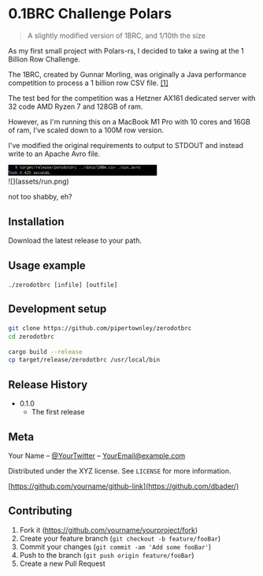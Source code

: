 # 0.1BRC Challenge Polars
> A slightly modified version of 1BRC, and 1/10th the size

As my first small project with Polars-rs, I decided to take a swing at the 1 Billion Row Challenge.

The 1BRC, created by Gunnar Morling, was originally a Java performance competition to process a 1 billion row CSV file. [\[1\]](https://github.com/gunnarmorling/1brc)

The test bed for the competition was a Hetzner AX161 dedicated server with 32 code AMD Ryzen 7 and 128GB of ram.

However, as I'm running this on a MacBook M1 Pro with 10 cores and 16GB of ram, I've scaled down to a 100M row version.

I've modified the original requirements to output to STDOUT and instead write to an Apache Avro file.
<style>
    img {
    max-width: 60%;
    max-height: 60%;
}
</style>
<div>
    <img src="assets/run.png"/>
</div>
![](assets/run.png)

not too shabby, eh?

## Installation

Download the latest release to your path.

## Usage example

`./zerodotbrc [infile] [outfile]`

## Development setup

```sh
git clone https://github.com/pipertownley/zerodotbrc
cd zerodotbrc
```

```sh
cargo build --release
cp target/release/zerodotbrc /usr/local/bin
```

## Release History

* 0.1.0
    * The first release

## Meta

Your Name – [@YourTwitter](https://twitter.com/dbader_org) – YourEmail@example.com

Distributed under the XYZ license. See ``LICENSE`` for more information.

[https://github.com/yourname/github-link](https://github.com/dbader/)

## Contributing

1. Fork it (<https://github.com/yourname/yourproject/fork>)
2. Create your feature branch (`git checkout -b feature/fooBar`)
3. Commit your changes (`git commit -am 'Add some fooBar'`)
4. Push to the branch (`git push origin feature/fooBar`)
5. Create a new Pull Request

<!-- Markdown link & img dfn's -->
[npm-image]: https://img.shields.io/npm/v/datadog-metrics.svg?style=flat-square
[npm-url]: https://npmjs.org/package/datadog-metrics
[npm-downloads]: https://img.shields.io/npm/dm/datadog-metrics.svg?style=flat-square
[travis-image]: https://img.shields.io/travis/dbader/node-datadog-metrics/master.svg?style=flat-square
[travis-url]: https://travis-ci.org/dbader/node-datadog-metrics
[wiki]: https://github.com/yourname/yourproject/wiki
